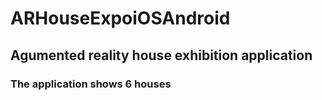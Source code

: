 # ARHouseExpoiOSAndroid
## Agumented reality house exhibition application
### The application shows 6 houses 
